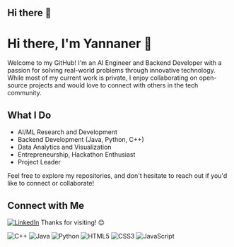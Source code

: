 ## Hi there 👋

<!--
**Yannaner/yannaner** is a ✨ _special_ ✨ repository because its `README.md` (this file) appears on your GitHub profile.

Here are some ideas to get you started:

- 🔭 I’m currently working on ...
- 🌱 I’m currently learning ...
- 👯 I’m looking to collaborate on ...
- 🤔 I’m looking for help with ...
- 💬 Ask me about ...
- 📫 How to reach me: ...
- 😄 Pronouns: ...
- ⚡ Fun fact: ...
-->
# Hi there, I'm Yannaner 👋

Welcome to my GitHub! I'm an AI Engineer and Backend Developer with a passion for solving real-world problems through innovative technology. While most of my current work is private, I enjoy collaborating on open-source projects and would love to connect with others in the tech community. 

## What I Do
- AI/ML Research and Development
- Backend Development (Java, Python, C++)
- Data Analytics and Visualization
- Entrepreneurship, Hackathon Enthusiast
- Project Leader

Feel free to explore my repositories, and don't hesitate to reach out if you'd like to connect or collaborate!

## Connect with Me
[![LinkedIn](https://img.shields.io/badge/LinkedIn-0077B5?style=flat&logo=linkedin&logoColor=white)]([https://www.linkedin.com/in/ianfong](https://www.linkedin.com/in/ian-fong-412152318))
Thanks for visiting! 😊

![C++](https://img.shields.io/badge/C%2B%2B-00599C?style=flat&logo=cplusplus&logoColor=white)
![Java](https://img.shields.io/badge/Java-007396?style=flat&logo=java&logoColor=white)
![Python](https://img.shields.io/badge/Python-3776AB?style=flat&logo=python&logoColor=white)
![HTML5](https://img.shields.io/badge/HTML5-E34F26?style=flat&logo=html5&logoColor=white)
![CSS3](https://img.shields.io/badge/CSS3-1572B6?style=flat&logo=css3&logoColor=white)
![JavaScript](https://img.shields.io/badge/JavaScript-F7DF1E?style=flat&logo=javascript&logoColor=black)


